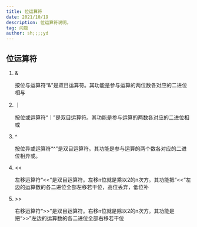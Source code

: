```yaml
---
title: 位运算符
date: 2021/10/19
description: 位运算符说明。
tag: 问题
author: sh;;;;yd
---
```


## 位运算符

1. &

   按位与运算符“&”是双目运算符。其功能是参与运算的两位数各对应的二进位相与

   

2. ｜

   按位或运算符“｜”是双目运算符。其功能是参与运算的两数各对应的二进位相或

3. ^

   按位异或运算符“^”是双目运算符。其功能是参与运算的两个数各对应的二进位相异或。

4. <<

   左移运算符“<<”是双目运算符。左移n位就是乘以2的n次方。其功能把“<<”左边的运算数的各二进位全部左移若干位，高位丢弃，低位补

5. \>>

   右移运算符“>>”是双目运算符。右移n位就是除以2的n次方。其功能是把“>>”左边的运算数的各二进位全部右移若干位

